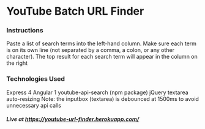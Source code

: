 # YouTube Batch URL Finder

### Instructions

Paste a list of search terms into the left-hand column.
Make sure each term is on its own line (not separated by a comma, a colon, or any other character).
The top result for each search term will appear in the column on the right


### Technologies Used

Express 4
Angular 1
youtube-api-search (npm package)
jQuery textarea auto-resizing
Note: the inputbox (textarea) is debounced at 1500ms to avoid unnecessary api calls

##### Live at https://youtube-url-finder.herokuapp.com/